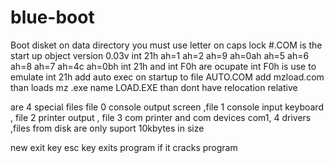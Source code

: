 # blue-boot
Boot disket
on data directory you must use letter on caps lock
#.COM is the start up object
version 0.03v int 21h ah=1 ah=2 ah=9 ah=0ah  ah=5 ah=6 ah=8 ah=7
ah=4c ah=0bh
int 21h and int F0h are ocupate int F0h is use to emulate int 21h
add auto exec on startup to file AUTO.COM add mzload.com than loads mz .exe  name LOAD.EXE than dont have relocation relative


are 4 special files file 0 console output screen ,file 1 console input keyboard , file 2 printer output , file 3 com printer and com devices com1, 4 drivers ,files from disk are only suport 10kbytes in size



new exit key esc key exits program if it cracks program
